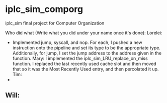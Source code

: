 # iplc_sim_comporg
iplc_sim final project for Computer Organization

Who did what (Write what you did under your name once it's done):
Lorelei:
  - Implemented jump, syscall, and nop. For each, I pushed a new instruction onto the pipeline
    and set its type to be the appropriate type. Additionally, for jump, I set the jump address
    to the address given in the function.
Mary:
    I implemented the iplc_sim_LRU_replace_on_miss function. I replaced the last recently
    used cache slot and then moved that so it was the Most Recently Used entry, and then
    percolated it up.
Tim:
  -
Will:
  -
